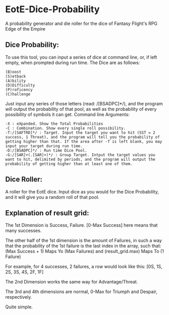 EotE-Dice-Probability
=====================

A probability generator and die roller for the dice of Fantasy Flight's RPG Edge of the Empire

Dice Probability:
-----------------
  To use this tool, you can input a series of dice at command line, or, if left empty, when prompted during run time. 
  The Dice are as follows:

    (B)oost
    (S)etback
    (A)bility
    (D)Difficulty
    (P)roficency
    (C)hallenge

Just input any series of those letters (read: /[BSADPC]*/), and the program will output the probability of that pool, as well as the probability of every possibility of symbols it can get.
Command line Arguments:

    -X : eXpanded. Show the Total Probabilities
    -C : Combination. Show every single roll possibility.
    -T:/[SAFTRD]*/ : Target. Input the target you want to hit (SST = 2 success, 1 Threat), and the program will tell you the probability of getting higher than that. If the area after -T is left blank, you may input your target during run time.
    -D:/[BSADPC]*/ : Run time Dice Pool.
    -G:/[SAR]+(.[SAR]+)*/ : Group Target. Intput the target values you want to hit, delimited by periods, and the program will output the probability of getting higher than at least one of them.

Dice Roller:
------------
  A roller for the EotE dice. Input dice as you would for the Dice Probability, and it will give you a random roll of that pool.
  
Explanation of result grid:
---------------------------
 The 1st Dimension is Success, Failure. [0-Max Success] here means that many successes.
 
 The other half of the 1st dimension is the amount of Failures, in such a way that the probability of the 1st failure is the last index in the array, such that: (Max Success + 1) Maps Yo (Max Failures) and (result_grid.max) Maps To (1 Failure)
 
 For example, for 4 successes, 2 failures, a row would look like this: [0S, 1S, 2S, 3S, 4S, 2F, 1F]
 
 The 2nd Dimension works the same way for Advantage/Threat.
 
 The 3rd and 4th dimensions are normal, 0-Max for Triumph and Despair, respectively.
 
 Quite simple.
